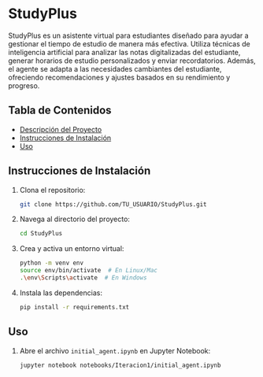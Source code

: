 # StudyPlus

StudyPlus es un asistente virtual para estudiantes diseñado para ayudar a gestionar el tiempo de estudio de manera más efectiva. Utiliza técnicas de inteligencia artificial para analizar las notas digitalizadas del estudiante, generar horarios de estudio personalizados y enviar recordatorios. Además, el agente se adapta a las necesidades cambiantes del estudiante, ofreciendo recomendaciones y ajustes basados en su rendimiento y progreso.

## Tabla de Contenidos

- [Descripción del Proyecto](#descripción-del-proyecto)
- [Instrucciones de Instalación](#instrucciones-de-instalación)
- [Uso](#uso)


## Instrucciones de Instalación

1. Clona el repositorio:
    ```sh
    git clone https://github.com/TU_USUARIO/StudyPlus.git
    ```
2. Navega al directorio del proyecto:
    ```sh
    cd StudyPlus
    ```
3. Crea y activa un entorno virtual:
    ```sh
    python -m venv env
    source env/bin/activate  # En Linux/Mac
    .\env\Scripts\activate  # En Windows
    ```
4. Instala las dependencias:
    ```sh
    pip install -r requirements.txt
    ```

## Uso

1. Abre el archivo `initial_agent.ipynb` en Jupyter Notebook:
    ```sh
    jupyter notebook notebooks/Iteracion1/initial_agent.ipynb
    ```
